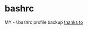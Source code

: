 # bashrc
MY ~/.bashrc profile backup
[thanks to](https://github.com/rizitis/bashrc/blob/main/bashrc) 
